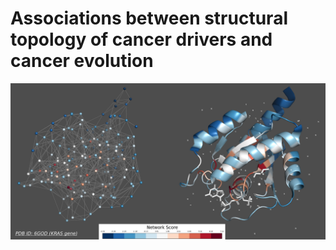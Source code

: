 # Associations between structural topology of cancer drivers and cancer evolution

![alt text](https://github.com/Yoannli/NetworkAnalysis/blob/main/imgs/6GOD_ns.png)
